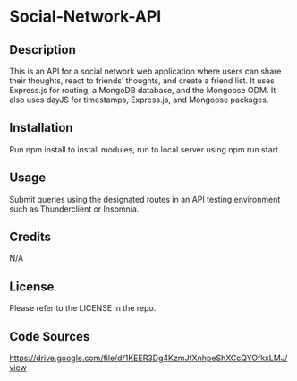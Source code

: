 # Social-Network-API

## Description

This is an API for a social network web application where users can share their thoughts, react to friends’ thoughts, and create a friend list. It uses Express.js for routing, a MongoDB database, and the Mongoose ODM. It also uses dayJS for timestamps, Express.js, and Mongoose packages.

## Installation

Run npm install to install modules, run to local server using npm run start.

## Usage

Submit queries using the designated routes in an API testing environment such as Thunderclient or Insomnia.

## Credits

N/A

## License

Please refer to the LICENSE in the repo.

## Code Sources


https://drive.google.com/file/d/1KEER3Dg4KzmJfXnhpeShXCcQYOfkxLMJ/view


